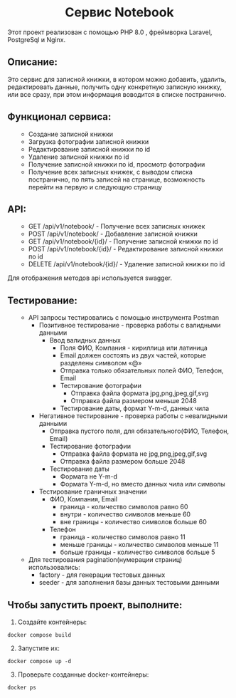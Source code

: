  <h1 align="center">Сервис Notebook</h1>
  <p> Этот проект реализован с помощью PHP 8.0 , фреймворка Laravel, PostgreSql и Nginx.
 <h2>Описание:</h2>
  <p> Это сервис для записной книжки, в котором можно добавить, удалить, редактировать данные, получить одну конкретную записную книжку, или все сразу, при этом информация воводится в списке постранично.</p>

<h2>Функционал сервиса:</h2>
<ul>

- Создание записной книжки
- Загрузка фотографии записной книжки
- Редактирование записной книжки по id
- Удаление записной книжки по id
- Получение записной книжки по id, просмотр фотографии
- Получение всех записных книжек, с выводом списка постранично, по пять записей на странице, возможность перейти на первую и следующую страницу

</ul>

<h2>API:</h2>
<ul>

- GET /api/v1/notebook/ - Получение всех записных книжек
- POST /api/v1/notebook/ - Добавление записной книжки
- GET /api/v1/notebook/{id}/ - Получение записной книжки по id
- POST /api/v1/notebook/{id}/ - Редактирование записной книжки по id
- DELETE /api/v1/notebook/{id}/ - Удаление записной книжки по id

</ul>
  
<p> Для отображения методов api используется swagger.</p>



<h2>Тестирование:</h2>
<ul>

- API запросы тестировались с помощью инструмента Postman
  - Позитивное тестирование - проверка работы с валидными данными
    - Ввод валидных данных
      - Поля ФИО, Компания - кириллица или латиница
      - Email должен состоять из двух частей, которые разделены символом «@»
      - Отправка только обязательных полей ФИО, Телефон, Email
      - Тестирование фотографии
        - Отправка файла формата jpg,png,jpeg,gif,svg
        - Отправка файла размером меньше 2048
      - Тестирование даты, формат Y-m-d, данных чила
  - Негативное тестирование - проверка работы с невалидными данными
    - Отправка пустого поля, для обязательного(ФИО, Телефон, Email)
    - Тестирование фотографии
      - Отправка файла формата не jpg,png,jpeg,gif,svg
      - Отправка файла размером больше 2048
    - Тестирование даты 
      - Формата не Y-m-d
      - Формата Y-m-d, но вместо данных чила или символы
  - Тестирование граничных значении
    - ФИО, Компания, Email
      - граница - количество символов равно 60
      - внутри - количество символов меньше 60
      - вне границы - количество символов больше 60
    - Телефон
      - граница - количество символов равно 11
      - меньше границы - количество символов меньше 11
      - больше границы - количество символов больше 5 
- Для тестирования pagination(нумерации страниц) использовались:
  - factory - для генерации тестовых данных
  - seeder - для заполнения базы данных тестовыми данными

</ul>

<h2>Чтобы запустить проект, выполните:</h2>

1. Создайте контейнеры:

```docker compose build```

2. Запустите их:

```docker compose up -d```

3. Проверьте созданные docker-контейнеры:

```docker ps```
